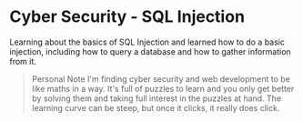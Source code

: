 # Cyber Security - SQL Injection
Learning about the basics of SQL Injection and learned how to do a basic injection, including how to query a database and how to gather information from it.

> Personal Note
I'm finding cyber security and web development to be like maths in a way. It's full of puzzles to learn and you only get better by solving them and taking full interest in the puzzles at hand. The learning curve can be steep, but once it clicks, it really does click.